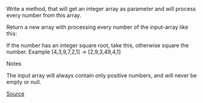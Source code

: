 Write a method, that will get an integer array as parameter and will process every number from this array.

Return a new array with processing every number of the input-array like this:

If the number has an integer square root, take this, otherwise square the number.
Example
[4,3,9,7,2,1] -> [2,9,3,49,4,1]

Notes

The input array will always contain only positive numbers, and will never be empty or null.

[Source](https://www.codewars.com/kata/57f6ad55cca6e045d2000627)
